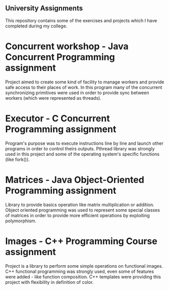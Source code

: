 ## University Assignments 
This repository contains some of the exercises and projects which I have completed during my college.

# Concurrent workshop - Java Concurrent Programming assignment 
Project aimed to create some kind of facility to manage workers and provide safe access to
their places of work. In this program many of the concurrent synchronizing primitives were
used in order to provide sync between workers (which were represented as threads).

# Executor - C Concurrent Programming assignment
Program's purpose was to execute instructions line by line and launch other programs in order
to control theirs outputs. Pthread library was strongly used in this project and some of the
operating system's specific functions (like fork()).

# Matrices - Java Object-Oriented Programming assignment
Library to provide basics operation like matrix multiplication or addition. Object oriented
programming was used to represent some special classes of matrices in order to provide more
efficient operations by exploiting polymorphism.

# Images - C++ Programming Course assignment
Project is a library to perform some simple operations on functional images. C++ functional
programming was strongly used, even some of features were added - like function composition.
C++ templates were providing this project with flexibility in definition of color.
